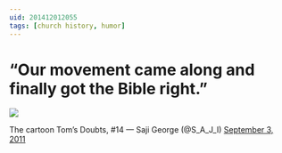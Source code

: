 ```yaml
---
uid: 201412012055
tags: [church history, humor]
---
```


# “Our movement came along and finally got the Bible right.”

![](https://cmhelmer.com/media/201412012055_1.jpg)

The cartoon Tom’s Doubts, #14 — Saji George (@S\_A\_J\_I) [September 3, 2011](https://twitter.com/S_A_J_I/status/110040087445782528)
